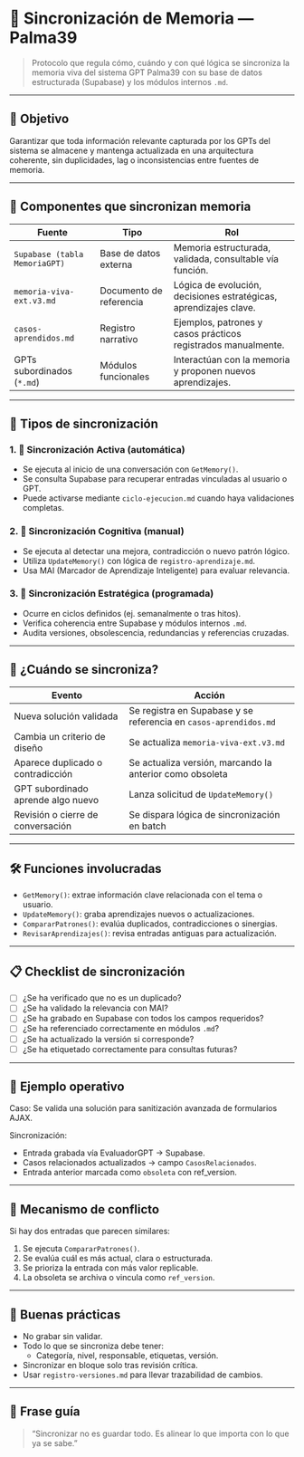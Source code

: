 # 🔄 Sincronización de Memoria — Palma39

> Protocolo que regula cómo, cuándo y con qué lógica se sincroniza la memoria viva del sistema GPT Palma39 con su base de datos estructurada (Supabase) y los módulos internos `.md`.

---

## 🎯 Objetivo

Garantizar que toda información relevante capturada por los GPTs del sistema se almacene y mantenga actualizada en una arquitectura coherente, sin duplicidades, lag o inconsistencias entre fuentes de memoria.

---

## 🧠 Componentes que sincronizan memoria

| Fuente                             | Tipo                     | Rol                                                                 |
|-----------------------------------|--------------------------|----------------------------------------------------------------------|
| `Supabase (tabla MemoriaGPT)`     | Base de datos externa    | Memoria estructurada, validada, consultable vía función.             |
| `memoria-viva-ext.v3.md`          | Documento de referencia  | Lógica de evolución, decisiones estratégicas, aprendizajes clave.    |
| `casos-aprendidos.md`             | Registro narrativo       | Ejemplos, patrones y casos prácticos registrados manualmente.        |
| GPTs subordinados (`*.md`)        | Módulos funcionales      | Interactúan con la memoria y proponen nuevos aprendizajes.           |

---

## 🧩 Tipos de sincronización

### 1. 🔁 Sincronización Activa (automática)
- Se ejecuta al inicio de una conversación con `GetMemory()`.
- Se consulta Supabase para recuperar entradas vinculadas al usuario o GPT.
- Puede activarse mediante `ciclo-ejecucion.md` cuando haya validaciones completas.

### 2. 🧠 Sincronización Cognitiva (manual)
- Se ejecuta al detectar una mejora, contradicción o nuevo patrón lógico.
- Utiliza `UpdateMemory()` con lógica de `registro-aprendizaje.md`.
- Usa MAI (Marcador de Aprendizaje Inteligente) para evaluar relevancia.

### 3. 🧭 Sincronización Estratégica (programada)
- Ocurre en ciclos definidos (ej. semanalmente o tras hitos).
- Verifica coherencia entre Supabase y módulos internos `.md`.
- Audita versiones, obsolescencia, redundancias y referencias cruzadas.

---

## 📅 ¿Cuándo se sincroniza?

| Evento                            | Acción                                                  |
|----------------------------------|----------------------------------------------------------|
| Nueva solución validada          | Se registra en Supabase y se referencia en `casos-aprendidos.md` |
| Cambia un criterio de diseño     | Se actualiza `memoria-viva-ext.v3.md`                   |
| Aparece duplicado o contradicción| Se actualiza versión, marcando la anterior como obsoleta |
| GPT subordinado aprende algo nuevo | Lanza solicitud de `UpdateMemory()`                     |
| Revisión o cierre de conversación | Se dispara lógica de sincronización en batch            |

---

## 🛠️ Funciones involucradas

- `GetMemory()`: extrae información clave relacionada con el tema o usuario.
- `UpdateMemory()`: graba aprendizajes nuevos o actualizaciones.
- `CompararPatrones()`: evalúa duplicados, contradicciones o sinergias.
- `RevisarAprendizajes()`: revisa entradas antiguas para actualización.

---

## 📋 Checklist de sincronización

- [ ] ¿Se ha verificado que no es un duplicado?
- [ ] ¿Se ha validado la relevancia con MAI?
- [ ] ¿Se ha grabado en Supabase con todos los campos requeridos?
- [ ] ¿Se ha referenciado correctamente en módulos `.md`?
- [ ] ¿Se ha actualizado la versión si corresponde?
- [ ] ¿Se ha etiquetado correctamente para consultas futuras?

---

## 📎 Ejemplo operativo

Caso:
Se valida una solución para sanitización avanzada de formularios AJAX.

Sincronización:
- Entrada grabada vía EvaluadorGPT → Supabase.
- Casos relacionados actualizados → campo `CasosRelacionados`.
- Entrada anterior marcada como `obsoleta` con ref_version.

---

## 🧬 Mecanismo de conflicto

Si hay dos entradas que parecen similares:

1. Se ejecuta `CompararPatrones()`.
2. Se evalúa cuál es más actual, clara o estructurada.
3. Se prioriza la entrada con más valor replicable.
4. La obsoleta se archiva o vincula como `ref_version`.

---

## 🧠 Buenas prácticas

- No grabar sin validar.
- Todo lo que se sincroniza debe tener:
  - Categoría, nivel, responsable, etiquetas, versión.
- Sincronizar en bloque solo tras revisión crítica.
- Usar `registro-versiones.md` para llevar trazabilidad de cambios.

---

## 📌 Frase guía

> “Sincronizar no es guardar todo. Es alinear lo que importa con lo que ya se sabe.”
